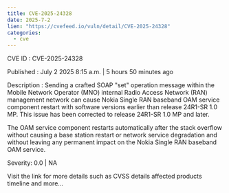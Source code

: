 ```yaml
--- 
title: CVE-2025-24328
date: 2025-7-2
lien: "https://cvefeed.io/vuln/detail/CVE-2025-24328"
categories:
  - cve
---
```


CVE ID : CVE-2025-24328

Published :  July 2
2025
8:15 a.m. | 5 hours
50 minutes ago

Description : Sending a crafted SOAP "set" operation message within the Mobile Network Operator (MNO) internal Radio Access Network (RAN) management network can cause Nokia Single RAN baseband OAM service component restart with software versions earlier than release 24R1-SR 1.0 MP. This issue has been corrected to release 24R1-SR 1.0 MP and later.

The OAM service component restarts automatically after the stack overflow without causing a base station restart or network service degradation
and without leaving any permanent impact on the Nokia Single RAN baseband OAM service.

Severity: 0.0 | NA

Visit the link for more details
such as CVSS details
affected products
timeline
and more...
